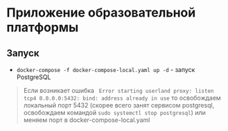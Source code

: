 # Приложение образовательной платформы


## Запуск
- `docker-compose -f docker-compose-local.yaml up -d` - запуск PostgreSQL

> Если возникает ошибка ` Error starting userland proxy: listen tcp4 0.0.0.0:5432: bind: address already in use`
то освобождаем локальный порт 5432 (скорее всего занят сервисом postgresql, освобождаем командой 
`sudo systemctl stop postgresql`) или меняем порт в docker-compose-local.yaml

